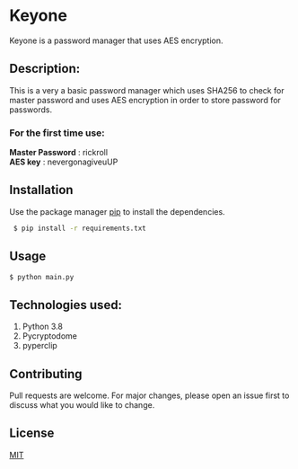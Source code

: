 # Keyone

Keyone is a password manager that uses AES encryption.

## Description:

This is a very a basic password manager which uses SHA256 to check for master password and uses AES encryption in order to store password for passwords.
### For the first time use:
**Master Password** : rickroll  
**AES key** : nevergonagiveuUP

## Installation

Use the package manager [pip](https://pip.pypa.io/en/stable/) to install the dependencies.

```bash
 $ pip install -r requirements.txt
```

## Usage

```bash
$ python main.py
```
## Technologies used:
1) Python 3.8
2) Pycryptodome
3) pyperclip


## Contributing
Pull requests are welcome. For major changes, please open an issue first to discuss what you would like to change.


## License
[MIT](https://choosealicense.com/licenses/mit/)